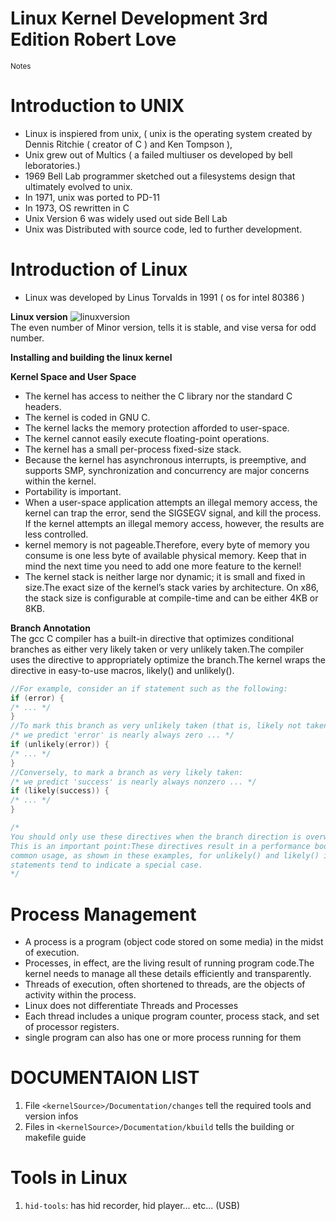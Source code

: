 # Linux Kernel Development 3rd Edition Robert Love
<sub>Notes</sub>

# Introduction to UNIX
- Linux is inspiered from unix, ( unix is the operating system created by Dennis Ritchie ( creator of C ) and Ken Tompson ),
 - Unix grew out of Multics ( a failed multiuser os developed by bell leboratories.)
 - 1969 Bell Lab programmer sketched out a filesystems design that ultimately evolved to unix.
 - In 1971, unix was ported to PD-11
 - In 1973, OS rewritten in C
 - Unix Version 6 was widely used out side Bell Lab
 - Unix was Distributed with source code, led to further development.

# Introduction of Linux
- Linux was developed by Linus Torvalds in 1991 ( os for intel 80386 )


**Linux version**
![linuxversion](img/linuxversion.png)  
The even number of Minor version, tells it is stable, and vise versa for odd number.   


**Installing and building the linux kernel**

**Kernel Space and User Space**
* The kernel has access to neither the C library nor the standard C headers.
* The kernel is coded in GNU C.
* The kernel lacks the memory protection afforded to user-space.
* The kernel cannot easily execute floating-point operations.
* The kernel has a small per-process fixed-size stack.
* Because the kernel has asynchronous interrupts, is preemptive, and supports SMP, synchronization and concurrency are major concerns within the kernel.
* Portability is important.
* When a user-space application attempts an illegal memory access, the kernel can trap the error, send the SIGSEGV signal, and kill the process. If the kernel attempts an illegal memory access, however, the results are less controlled.
* kernel memory is not pageable.Therefore, every byte of memory you consume is one less byte of available physical memory. Keep that in mind the next time you need to add one more feature to the kernel! 
* The kernel stack is neither large nor dynamic; it is small and fixed in size.The exact size of the kernel’s stack varies by architecture. On x86, the stack size is configurable at compile-time and can be either 4KB or 8KB.


**Branch Annotation**  
The gcc C compiler has a built-in directive that optimizes conditional branches as either very likely taken or very unlikely taken.The compiler uses the directive to appropriately optimize the branch.The kernel wraps the directive in easy-to-use macros, likely() and unlikely().  

```c
//For example, consider an if statement such as the following:  
if (error) {  
/* ... */  
}  
//To mark this branch as very unlikely taken (that is, likely not taken):  
/* we predict 'error' is nearly always zero ... */   
if (unlikely(error)) {  
/* ... */  
}  
//Conversely, to mark a branch as very likely taken:  
/* we predict 'success' is nearly always nonzero ... */  
if (likely(success)) {  
/* ... */  
}  

/*
You should only use these directives when the branch direction is overwhelmingly known a priori or when you want to optimize a specific case at the cost of the other case.
This is an important point:These directives result in a performance boost when the branch is correctly marked, but a performance loss when the branch is mismarked.A
common usage, as shown in these examples, for unlikely() and likely() is error con- ditions.As you might expect, unlikely() finds much more use in the kernel because if
statements tend to indicate a special case. 
*/
```

# Process Management
* A process is a program (object code stored on some media) in the midst of execution.
* Processes, in effect, are the living result of running program code.The kernel needs to manage all these details efficiently and transparently.
* Threads of execution, often shortened to threads, are the objects of activity within the
process.
* Linux does not differentiate Threads and Processes
* Each thread includes a unique program counter, process stack, and set of processor registers.
* single program can also has one or more process running for them


# DOCUMENTAION LIST
1. File `<kernelSource>/Documentation/changes` tell the required tools and version infos
2. Files in `<kernelSource>/Documentation/kbuild` tells the building or makefile guide


# Tools in Linux
1. `hid-tools`: has hid recorder, hid player... etc... (USB)
